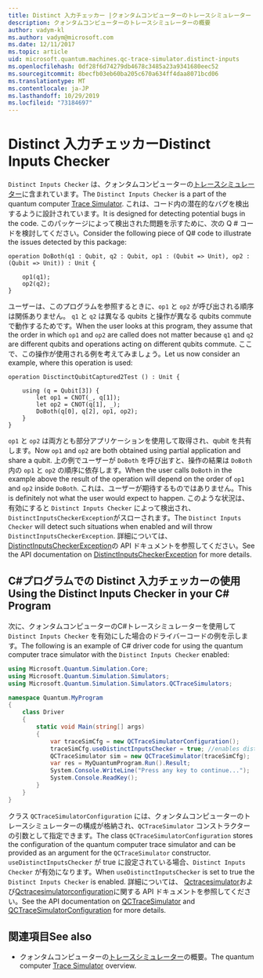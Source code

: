 ```yaml
---
title: Distinct 入力チェッカー |クォンタムコンピューターのトレースシミュレーター |Microsoft Docs
description: クォンタムコンピューターのトレースシミュレーターの概要
author: vadym-kl
ms.author: vadym@microsoft.com
ms.date: 12/11/2017
ms.topic: article
uid: microsoft.quantum.machines.qc-trace-simulator.distinct-inputs
ms.openlocfilehash: 0df28f6d74279db4678c3485a23a9341680eec52
ms.sourcegitcommit: 8becfb03eb60ba205c670a634ff4daa8071bcd06
ms.translationtype: MT
ms.contentlocale: ja-JP
ms.lasthandoff: 10/29/2019
ms.locfileid: "73184697"
---
```

# <a name="distinct-inputs-checker"></a><span data-ttu-id="6a2ff-103">Distinct 入力チェッカー</span><span class="sxs-lookup"><span data-stu-id="6a2ff-103">Distinct Inputs Checker</span></span>

<span data-ttu-id="6a2ff-104">`Distinct Inputs Checker` は、クォンタムコンピューターの[トレースシミュレーター](xref:microsoft.quantum.machines.qc-trace-simulator.intro)に含まれています。</span><span class="sxs-lookup"><span data-stu-id="6a2ff-104">The `Distinct Inputs Checker` is a part of the quantum computer [Trace Simulator](xref:microsoft.quantum.machines.qc-trace-simulator.intro).</span></span> <span data-ttu-id="6a2ff-105">これは、コード内の潜在的なバグを検出するように設計されています。</span><span class="sxs-lookup"><span data-stu-id="6a2ff-105">It is designed for detecting potential bugs in the code.</span></span> <span data-ttu-id="6a2ff-106">このパッケージによって検出された問題を示すために、次の Q # コードを検討してください。</span><span class="sxs-lookup"><span data-stu-id="6a2ff-106">Consider the following piece of Q# code to illustrate the issues detected by this package:</span></span>

```qsharp
operation DoBoth(q1 : Qubit, q2 : Qubit, op1 : (Qubit => Unit), op2 : (Qubit => Unit)) : Unit {

    op1(q1);
    op2(q2);
}
```

<span data-ttu-id="6a2ff-107">ユーザーは、このプログラムを参照するときに、`op1` と `op2` が呼び出される順序は関係ありません。 `q1` と `q2` は異なる qubits と操作が異なる qubits commute で動作するためです。</span><span class="sxs-lookup"><span data-stu-id="6a2ff-107">When the user looks at this program, they assume that the order in which `op1` and `op2` are called does not matter because `q1` and `q2` are different qubits and operations acting on different qubits commute.</span></span> <span data-ttu-id="6a2ff-108">ここで、この操作が使用される例を考えてみましょう。</span><span class="sxs-lookup"><span data-stu-id="6a2ff-108">Let us now consider an example, where this operation is used:</span></span>

```qsharp
operation DisctinctQubitCaptured2Test () : Unit {

    using (q = Qubit[3]) {
        let op1 = CNOT(_, q[1]);
        let op2 = CNOT(q[1], _);
        DoBoth(q[0], q[2], op1, op2);
    }
}
```

<span data-ttu-id="6a2ff-109">`op1` と `op2` は両方とも部分アプリケーションを使用して取得され、qubit を共有します。</span><span class="sxs-lookup"><span data-stu-id="6a2ff-109">Now `op1` and `op2` are both obtained using partial application and share a qubit.</span></span> <span data-ttu-id="6a2ff-110">上の例でユーザーが `DoBoth` を呼び出すと、操作の結果は `DoBoth`内の `op1` と `op2` の順序に依存します。</span><span class="sxs-lookup"><span data-stu-id="6a2ff-110">When the user calls `DoBoth` in the example above the result of the operation will depend on the order of `op1` and `op2` inside `DoBoth`.</span></span> <span data-ttu-id="6a2ff-111">これは、ユーザーが期待するものではありません。</span><span class="sxs-lookup"><span data-stu-id="6a2ff-111">This is definitely not what the user would expect to happen.</span></span> <span data-ttu-id="6a2ff-112">このような状況は、有効にすると `Distinct Inputs Checker` によって検出され、`DistinctInputsCheckerException`がスローされます。</span><span class="sxs-lookup"><span data-stu-id="6a2ff-112">The `Distinct Inputs Checker` will detect such situations when enabled and will throw `DistinctInputsCheckerException`.</span></span> <span data-ttu-id="6a2ff-113">詳細については、 [DistinctInputsCheckerException](https://docs.microsoft.com/dotnet/api/Microsoft.Quantum.Simulation.Simulators.QCTraceSimulators.DistinctInputsCheckerException)の API ドキュメントを参照してください。</span><span class="sxs-lookup"><span data-stu-id="6a2ff-113">See the API documentation on [DistinctInputsCheckerException](https://docs.microsoft.com/dotnet/api/Microsoft.Quantum.Simulation.Simulators.QCTraceSimulators.DistinctInputsCheckerException) for more details.</span></span>

## <a name="using-the-distinct-inputs-checker-in-your-c-program"></a><span data-ttu-id="6a2ff-114">C#プログラムでの Distinct 入力チェッカーの使用</span><span class="sxs-lookup"><span data-stu-id="6a2ff-114">Using the Distinct Inputs Checker in your C# Program</span></span>

<span data-ttu-id="6a2ff-115">次に、クォンタムコンピューターのC#トレースシミュレーターを使用して `Distinct Inputs Checker` を有効にした場合のドライバーコードの例を示します。</span><span class="sxs-lookup"><span data-stu-id="6a2ff-115">The following is an example of C# driver code for using the quantum computer trace simulator with the `Distinct Inputs Checker` enabled:</span></span>

```csharp
using Microsoft.Quantum.Simulation.Core;
using Microsoft.Quantum.Simulation.Simulators;
using Microsoft.Quantum.Simulation.Simulators.QCTraceSimulators;

namespace Quantum.MyProgram
{
    class Driver
    {
        static void Main(string[] args)
        {
            var traceSimCfg = new QCTraceSimulatorConfiguration();
            traceSimCfg.useDistinctInputsChecker = true; //enables distinct inputs checker
            QCTraceSimulator sim = new QCTraceSimulator(traceSimCfg);
            var res = MyQuantumProgram.Run().Result;
            System.Console.WriteLine("Press any key to continue...");
            System.Console.ReadKey();
        }
    }
}
```

<span data-ttu-id="6a2ff-116">クラス `QCTraceSimulatorConfiguration` には、クォンタムコンピューターのトレースシミュレーターの構成が格納され、`QCTraceSimulator` コンストラクターの引数として指定できます。</span><span class="sxs-lookup"><span data-stu-id="6a2ff-116">The class `QCTraceSimulatorConfiguration` stores the configuration of the quantum computer trace simulator and can be provided as an argument for the `QCTraceSimulator` constructor.</span></span> <span data-ttu-id="6a2ff-117">`useDistinctInputsChecker` が true に設定されている場合、`Distinct Inputs Checker` が有効になります。</span><span class="sxs-lookup"><span data-stu-id="6a2ff-117">When `useDistinctInputsChecker` is set to true the `Distinct Inputs Checker` is enabled.</span></span> <span data-ttu-id="6a2ff-118">詳細については、 [Qctracesimulator](https://docs.microsoft.com/dotnet/api/Microsoft.Quantum.Simulation.Simulators.QCTraceSimulators.QCTraceSimulator)および[Qctracesimulatorconfiguration](https://docs.microsoft.com/dotnet/api/Microsoft.Quantum.Simulation.Simulators.QCTraceSimulators.QCTraceSimulatorConfiguration?)に関する API ドキュメントを参照してください。</span><span class="sxs-lookup"><span data-stu-id="6a2ff-118">See the API documentation on [QCTraceSimulator](https://docs.microsoft.com/dotnet/api/Microsoft.Quantum.Simulation.Simulators.QCTraceSimulators.QCTraceSimulator) and [QCTraceSimulatorConfiguration](https://docs.microsoft.com/dotnet/api/Microsoft.Quantum.Simulation.Simulators.QCTraceSimulators.QCTraceSimulatorConfiguration?) for more details.</span></span>

## <a name="see-also"></a><span data-ttu-id="6a2ff-119">関連項目</span><span class="sxs-lookup"><span data-stu-id="6a2ff-119">See also</span></span>

- <span data-ttu-id="6a2ff-120">クォンタムコンピューターの[トレースシミュレーター](xref:microsoft.quantum.machines.qc-trace-simulator.intro)の概要。</span><span class="sxs-lookup"><span data-stu-id="6a2ff-120">The quantum computer [Trace Simulator](xref:microsoft.quantum.machines.qc-trace-simulator.intro) overview.</span></span>
